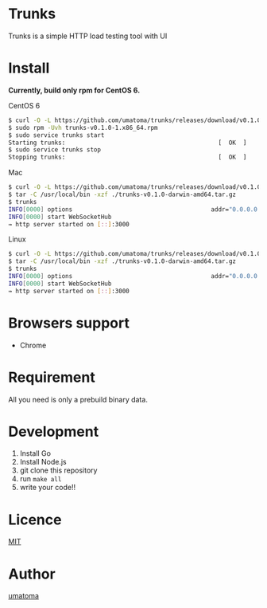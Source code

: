 # Trunks
Trunks is a simple HTTP load testing tool with UI

# Install
**Currently, build only rpm for CentOS 6.**

CentOS 6
```bash
$ curl -O -L https://github.com/umatoma/trunks/releases/download/v0.1.0/trunks-v0.1.0-1.x86_64.rpm
$ sudo rpm -Uvh trunks-v0.1.0-1.x86_64.rpm
$ sudo service trunks start
Starting trunks:                                           [  OK  ]
$ sudo service trunks stop
Stopping trunks:                                           [  OK  ]
```

Mac
```bash
$ curl -O -L https://github.com/umatoma/trunks/releases/download/v0.1.0/trunks-v0.1.0-darwin-amd64.tar.gz
$ tar -C /usr/local/bin -xzf ./trunks-v0.1.0-darwin-amd64.tar.gz
$ trunks
INFO[0000] options                                       addr="0.0.0.0:3000" results=results
INFO[0000] start WebSocketHub
⇛ http server started on [::]:3000
```

Linux
```bash
$ curl -O -L https://github.com/umatoma/trunks/releases/download/v0.1.0/trunks-v0.1.0-linux-amd64.tar.gz
$ tar -C /usr/local/bin -xzf ./trunks-v0.1.0-darwin-amd64.tar.gz
$ trunks
INFO[0000] options                                       addr="0.0.0.0:3000" results=results
INFO[0000] start WebSocketHub
⇛ http server started on [::]:3000
```

# Browsers support
- Chrome

# Requirement
All you need is only a prebuild binary data.

# Development
1. Install Go
2. Install Node.js
3. git clone this repository
4. run `make all`
5. write your code!!

# Licence
[MIT](https://github.com/umatoma/trunks/blob/master/LICENSE)

# Author
[umatoma](github.com/umatoma)
